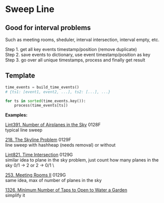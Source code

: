 # Sweep Line

## Good for interval problems

Such as meeting rooms, sheduler, interval intersection, interval empty, etc.

Step 1. get all key events timestamp/position (remove duplicate)
\
Step 2. save events to dictionary, use event timestamp/position as key
\
Step 3. go over all unique timestamps, process and finally get result

## Template 
```python
time_events = build_time_events() 
# {ts1: [event1, event2, ...], ts2: [...], ...}

for ts in sorted(time_events.key()):
    process(time_events[ts])
```

__Examples:__

[Lint391. Number of Airplanes in the Sky](https://www.lintcode.com/problem/number-of-airplanes-in-the-sky/)
0128F\
typical line sweep 

[218. The Skyline Problem](https://leetcode.com/problems/the-skyline-problem/)
0129F \
line sweep with hashheap (needs removal) or without

[Lint821. Time Intersection](https://www.lintcode.com/problem/time-intersection/)
0129G \
similar idea to plane in the sky problem, just count how many planes in the sky 0/1 -> 2 or 2 -> 0/1 \

[253. Meeting Rooms II](https://leetcode.com/problems/meeting-rooms-ii/)
0129G \
same idea, max of number of planes in the sky

[1326. Minimum Number of Taps to Open to Water a Garden](https://leetcode.com/problems/minimum-number-of-taps-to-open-to-water-a-garden/)
\
simplify it



